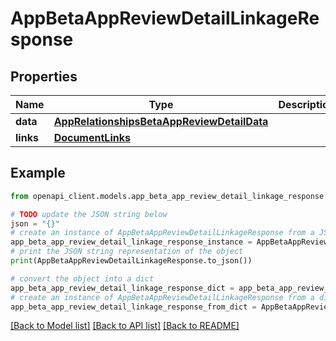 # AppBetaAppReviewDetailLinkageResponse


## Properties

Name | Type | Description | Notes
------------ | ------------- | ------------- | -------------
**data** | [**AppRelationshipsBetaAppReviewDetailData**](AppRelationshipsBetaAppReviewDetailData.md) |  | 
**links** | [**DocumentLinks**](DocumentLinks.md) |  | 

## Example

```python
from openapi_client.models.app_beta_app_review_detail_linkage_response import AppBetaAppReviewDetailLinkageResponse

# TODO update the JSON string below
json = "{}"
# create an instance of AppBetaAppReviewDetailLinkageResponse from a JSON string
app_beta_app_review_detail_linkage_response_instance = AppBetaAppReviewDetailLinkageResponse.from_json(json)
# print the JSON string representation of the object
print(AppBetaAppReviewDetailLinkageResponse.to_json())

# convert the object into a dict
app_beta_app_review_detail_linkage_response_dict = app_beta_app_review_detail_linkage_response_instance.to_dict()
# create an instance of AppBetaAppReviewDetailLinkageResponse from a dict
app_beta_app_review_detail_linkage_response_from_dict = AppBetaAppReviewDetailLinkageResponse.from_dict(app_beta_app_review_detail_linkage_response_dict)
```
[[Back to Model list]](../README.md#documentation-for-models) [[Back to API list]](../README.md#documentation-for-api-endpoints) [[Back to README]](../README.md)


